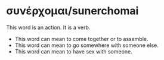 # συνέρχομαι/sunerchomai
This word is an action. It is a verb.

* This word can mean to come together or to assemble.
* This word can mean to go somewhere with someone else.
* This word can mean to have sex with someone.
